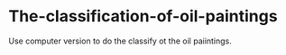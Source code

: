 # The-classification-of-oil-paintings
Use computer version to do the classify ot the oil paiintings.
